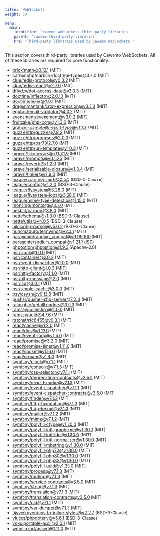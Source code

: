 ```yaml
---
title: 'WebSockets'
weight: 30

menu:
  main:
    identifier: 'cawemo-websockets-third-party-libraries'
    parent: 'cawemo-third-party-libraries'
    Pre: "Third-party libraries used by Cawemo WebSockets."
---
```


This section covers third-party libraries used by Cawemo WebSockets. All of these libraries are required for core functionality.

- [brick/math@0.12.1](https://github.com/brick/math.git) (MIT)
- [carbonphp/carbon-doctrine-types@3.2.0](https://github.com/CarbonPHP/carbon-doctrine-types.git) (MIT)
- [clue/redis-protocol@v0.3.2](https://github.com/clue/redis-protocol.git) (MIT)
- [clue/redis-react@v2.7.0](https://github.com/clue/reactphp-redis.git) (MIT)
- [dflydev/dot-access-data@v3.0.3](https://github.com/dflydev/dflydev-dot-access-data.git) (MIT)
- [doctrine/inflector@2.0.10](https://github.com/doctrine/inflector.git) (MIT)
- [doctrine/lexer@3.0.1](https://github.com/doctrine/lexer.git) (MIT)
- [dragonmantank/cron-expression@v3.3.3](https://github.com/dragonmantank/cron-expression.git) (MIT)
- [egulias/email-validator@4.0.2](https://github.com/egulias/EmailValidator.git) (MIT)
- [evenement/evenement@v3.0.2](https://github.com/igorw/evenement.git) (MIT)
- [fruitcake/php-cors@v1.3.0](https://github.com/fruitcake/php-cors.git) (MIT)
- [graham-campbell/result-type@v1.1.3](https://github.com/GrahamCampbell/Result-Type.git) (MIT)
- [guzzlehttp/guzzle@7.9.2](https://github.com/guzzle/guzzle.git) (MIT)
- [guzzlehttp/promises@2.0.3](https://github.com/guzzle/promises.git) (MIT)
- [guzzlehttp/psr7@2.7.0](https://github.com/guzzle/psr7.git) (MIT)
- [guzzlehttp/uri-template@v1.0.3](https://github.com/guzzle/uri-template.git) (MIT)
- [laravel/framework@v11.21.0](https://github.com/laravel/framework.git) (MIT)
- [laravel/prompts@v0.1.25](https://github.com/laravel/prompts.git) (MIT)
- [laravel/reverb@v1.2.0](https://github.com/laravel/reverb.git) (MIT)
- [laravel/serializable-closure@v1.3.4](https://github.com/laravel/serializable-closure.git) (MIT)
- [laravel/tinker@v2.9.0](https://github.com/laravel/tinker.git) (MIT)
- [league/commonmark@2.5.3](https://github.com/thephpleague/commonmark.git) (BSD-3-Clause)
- [league/config@v1.2.0](https://github.com/thephpleague/config.git) (BSD-3-Clause)
- [league/flysystem@3.28.0](https://github.com/thephpleague/flysystem.git) (MIT)
- [league/flysystem-local@3.28.0](https://github.com/thephpleague/flysystem-local.git) (MIT)
- [league/mime-type-detection@1.15.0](https://github.com/thephpleague/mime-type-detection.git) (MIT)
- [monolog/monolog@3.7.0](https://github.com/Seldaek/monolog.git) (MIT)
- [nesbot/carbon@3.8.0](https://github.com/briannesbitt/Carbon.git) (MIT)
- [nette/schema@v1.3.0](https://github.com/nette/schema.git) (BSD-3-Clause)
- [nette/utils@v4.0.5](https://github.com/nette/utils.git) (BSD-3-Clause)
- [nikic/php-parser@v5.0.2](https://github.com/nikic/PHP-Parser.git) (BSD-3-Clause)
- [nunomaduro/termwind@v2.0.1](https://github.com/nunomaduro/termwind.git) (MIT)
- [paragonie/random_compat@v9.99.100](https://github.com/paragonie/random_compat.git) (MIT)
- [paragonie/sodium_compat@v1.21.1](https://github.com/paragonie/sodium_compat.git) (ISC)
- [phpoption/phpoption@1.9.3](https://github.com/schmittjoh/php-option.git) (Apache-2.0)
- [psr/clock@1.0.0](https://github.com/php-fig/clock.git) (MIT)
- [psr/container@2.0.2](https://github.com/php-fig/container.git) (MIT)
- [psr/event-dispatcher@1.0.0](https://github.com/php-fig/event-dispatcher.git) (MIT)
- [psr/http-client@1.0.3](https://github.com/php-fig/http-client.git) (MIT)
- [psr/http-factory@1.1.0](https://github.com/php-fig/http-factory.git) (MIT)
- [psr/http-message@2.0](https://github.com/php-fig/http-message.git) (MIT)
- [psr/log@3.0.1](https://github.com/php-fig/log.git) (MIT)
- [psr/simple-cache@3.0.0](https://github.com/php-fig/simple-cache.git) (MIT)
- [psy/psysh@v0.12.3](https://github.com/bobthecow/psysh.git) (MIT)
- [pusher/pusher-php-server@7.2.4](https://github.com/pusher/pusher-http-php.git) (MIT)
- [ralouphie/getallheaders@3.0.3](https://github.com/ralouphie/getallheaders.git) (MIT)
- [ramsey/collection@2.0.0](https://github.com/ramsey/collection.git) (MIT)
- [ramsey/uuid@4.7.6](https://github.com/ramsey/uuid.git) (MIT)
- [ratchet/rfc6455@v0.3.1](https://github.com/ratchetphp/RFC6455.git) (MIT)
- [react/cache@v1.2.0](https://github.com/reactphp/cache.git) (MIT)
- [react/dns@v1.13.0](https://github.com/reactphp/dns.git) (MIT)
- [react/event-loop@v1.5.0](https://github.com/reactphp/event-loop.git) (MIT)
- [react/promise@v3.2.0](https://github.com/reactphp/promise.git) (MIT)
- [react/promise-timer@v1.11.0](https://github.com/reactphp/promise-timer.git) (MIT)
- [react/socket@v1.16.0](https://github.com/reactphp/socket.git) (MIT)
- [react/stream@v1.4.0](https://github.com/reactphp/stream.git) (MIT)
- [symfony/clock@v7.1.1](https://github.com/symfony/clock.git) (MIT)
- [symfony/console@v7.1.3](https://github.com/symfony/console.git) (MIT)
- [symfony/css-selector@v7.1.1](https://github.com/symfony/css-selector.git) (MIT)
- [symfony/deprecation-contracts@v3.5.0](https://github.com/symfony/deprecation-contracts.git) (MIT)
- [symfony/error-handler@v7.1.3](https://github.com/symfony/error-handler.git) (MIT)
- [symfony/event-dispatcher@v7.1.1](https://github.com/symfony/event-dispatcher.git) (MIT)
- [symfony/event-dispatcher-contracts@v3.5.0](https://github.com/symfony/event-dispatcher-contracts.git) (MIT)
- [symfony/finder@v7.1.3](https://github.com/symfony/finder.git) (MIT)
- [symfony/http-foundation@v7.1.3](https://github.com/symfony/http-foundation.git) (MIT)
- [symfony/http-kernel@v7.1.3](https://github.com/symfony/http-kernel.git) (MIT)
- [symfony/mailer@v7.1.2](https://github.com/symfony/mailer.git) (MIT)
- [symfony/mime@v7.1.2](https://github.com/symfony/mime.git) (MIT)
- [symfony/polyfill-ctype@v1.30.0](https://github.com/symfony/polyfill-ctype.git) (MIT)
- [symfony/polyfill-intl-grapheme@v1.30.0](https://github.com/symfony/polyfill-intl-grapheme.git) (MIT)
- [symfony/polyfill-intl-idn@v1.30.0](https://github.com/symfony/polyfill-intl-idn.git) (MIT)
- [symfony/polyfill-intl-normalizer@v1.30.0](https://github.com/symfony/polyfill-intl-normalizer.git) (MIT)
- [symfony/polyfill-mbstring@v1.30.0](https://github.com/symfony/polyfill-mbstring.git) (MIT)
- [symfony/polyfill-php72@v1.30.0](https://github.com/symfony/polyfill-php72.git) (MIT)
- [symfony/polyfill-php80@v1.30.0](https://github.com/symfony/polyfill-php80.git) (MIT)
- [symfony/polyfill-php83@v1.30.0](https://github.com/symfony/polyfill-php83.git) (MIT)
- [symfony/polyfill-uuid@v1.30.0](https://github.com/symfony/polyfill-uuid.git) (MIT)
- [symfony/process@v7.1.3](https://github.com/symfony/process.git) (MIT)
- [symfony/routing@v7.1.3](https://github.com/symfony/routing.git) (MIT)
- [symfony/service-contracts@v3.5.0](https://github.com/symfony/service-contracts.git) (MIT)
- [symfony/string@v7.1.3](https://github.com/symfony/string.git) (MIT)
- [symfony/translation@v7.1.3](https://github.com/symfony/translation.git) (MIT)
- [symfony/translation-contracts@v3.5.0](https://github.com/symfony/translation-contracts.git) (MIT)
- [symfony/uid@v7.1.1](https://github.com/symfony/uid.git) (MIT)
- [symfony/var-dumper@v7.1.3](https://github.com/symfony/var-dumper.git) (MIT)
- [tijsverkoyen/css-to-inline-styles@v2.2.7](https://github.com/tijsverkoyen/CssToInlineStyles.git) (BSD-3-Clause)
- [vlucas/phpdotenv@v5.6.1](https://github.com/vlucas/phpdotenv.git) (BSD-3-Clause)
- [voku/portable-ascii@2.0.1](https://github.com/voku/portable-ascii.git) (MIT)
- [webmozart/assert@1.11.0](https://github.com/webmozarts/assert.git) (MIT)
